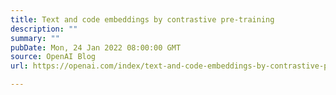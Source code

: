 ```yaml
---
title: Text and code embeddings by contrastive pre-training
description: ""
summary: ""
pubDate: Mon, 24 Jan 2022 08:00:00 GMT
source: OpenAI Blog
url: https://openai.com/index/text-and-code-embeddings-by-contrastive-pre-training

---
```


